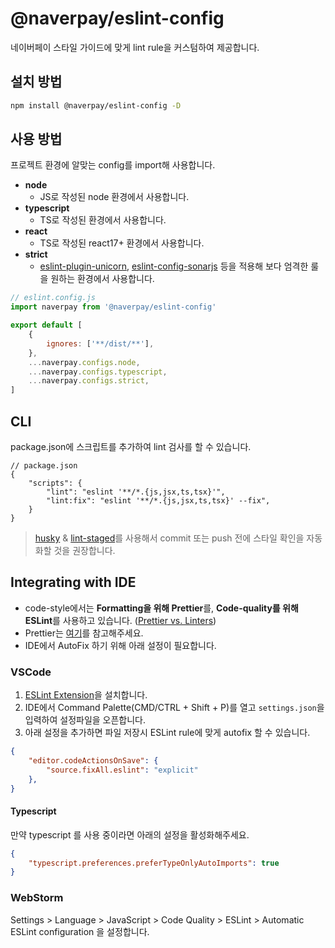 # @naverpay/eslint-config

네이버페이 스타일 가이드에 맞게 lint rule을 커스텀하여 제공합니다.

## 설치 방법

```bash
npm install @naverpay/eslint-config -D
```

## 사용 방법

프로젝트 환경에 알맞는 config를 import해 사용합니다.

- **node**
  - JS로 작성된 node 환경에서 사용합니다.
- **typescript**
  - TS로 작성된 환경에서 사용합니다.
- **react**
  - TS로 작성된 react17+ 환경에서 사용합니다.
- **strict**
  - [eslint-plugin-unicorn](https://www.npmjs.com/package/eslint-plugin-unicorn), [eslint-config-sonarjs](https://www.npmjs.com/package/eslint-plugin-sonarjs) 등을 적용해 보다 엄격한 룰을 원하는 환경에서 사용합니다.

```js
// eslint.config.js
import naverpay from '@naverpay/eslint-config'

export default [
    {
        ignores: ['**/dist/**'],
    },
    ...naverpay.configs.node,
    ...naverpay.configs.typescript,
    ...naverpay.configs.strict,
]
```

## CLI

package.json에 스크립트를 추가하여 lint 검사를 할 수 있습니다.

```jsonc
// package.json
{
    "scripts": {
        "lint": "eslint '**/*.{js,jsx,ts,tsx}'",
        "lint:fix": "eslint '**/*.{js,jsx,ts,tsx}' --fix",
    }
}
```

> [husky](https://github.com/typicode/husky) & [lint-staged](https://github.com/lint-staged/lint-staged)를 사용해서 commit 또는 push 전에 스타일 확인을 자동화할 것을 권장합니다.

## Integrating with IDE

- code-style에서는 **Formatting을 위해 Prettier**를, **Code-quality를 위해 ESLint**를 사용하고 있습니다. ([Prettier vs. Linters](https://prettier.io/docs/en/comparison))
- Prettier는 [여기](../prettier-config/README.md)를 참고해주세요.
- IDE에서 AutoFix 하기 위해 아래 설정이 필요합니다.

### VSCode

1. [ESLint Extension](https://marketplace.visualstudio.com/items?itemName=dbaeumer.vscode-eslint)을 설치합니다.
2. IDE에서 Command Palette(CMD/CTRL + Shift + P)를 열고 `settings.json`을 입력하여 설정파일을 오픈합니다.
3. 아래 설정을 추가하면 파일 저장시 ESLint rule에 맞게 autofix 할 수 있습니다.

```json
{
    "editor.codeActionsOnSave": {
        "source.fixAll.eslint": "explicit"
    },
}
```

#### Typescript

만약 typescript 를 사용 중이라면 아래의 설정을 활성화해주세요.

```json
{
    "typescript.preferences.preferTypeOnlyAutoImports": true
}
```

### WebStorm

Settings > Language > JavaScript > Code Quality > ESLint > Automatic ESLint configuration 을 설정합니다.

